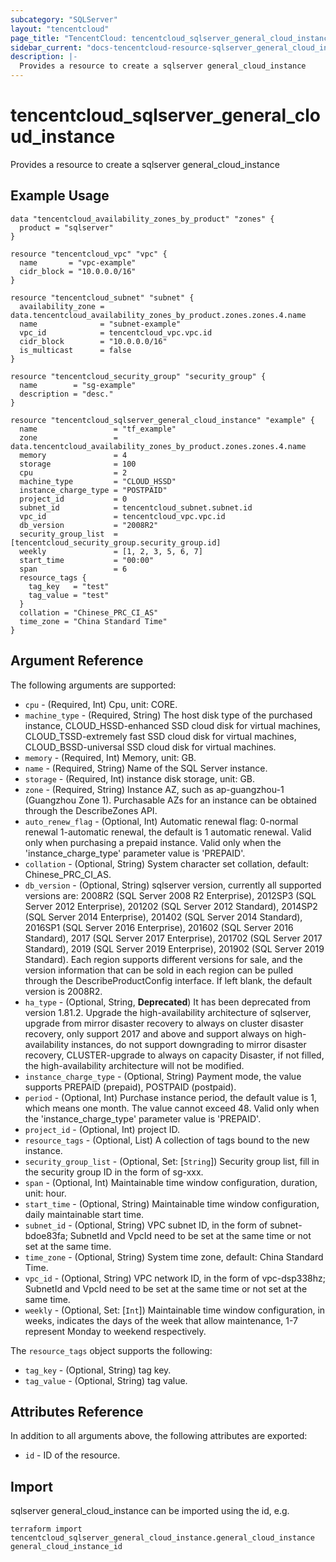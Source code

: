 ```yaml
---
subcategory: "SQLServer"
layout: "tencentcloud"
page_title: "TencentCloud: tencentcloud_sqlserver_general_cloud_instance"
sidebar_current: "docs-tencentcloud-resource-sqlserver_general_cloud_instance"
description: |-
  Provides a resource to create a sqlserver general_cloud_instance
---
```


# tencentcloud_sqlserver_general_cloud_instance

Provides a resource to create a sqlserver general_cloud_instance

## Example Usage

```hcl
data "tencentcloud_availability_zones_by_product" "zones" {
  product = "sqlserver"
}

resource "tencentcloud_vpc" "vpc" {
  name       = "vpc-example"
  cidr_block = "10.0.0.0/16"
}

resource "tencentcloud_subnet" "subnet" {
  availability_zone = data.tencentcloud_availability_zones_by_product.zones.zones.4.name
  name              = "subnet-example"
  vpc_id            = tencentcloud_vpc.vpc.id
  cidr_block        = "10.0.0.0/16"
  is_multicast      = false
}

resource "tencentcloud_security_group" "security_group" {
  name        = "sg-example"
  description = "desc."
}

resource "tencentcloud_sqlserver_general_cloud_instance" "example" {
  name                 = "tf_example"
  zone                 = data.tencentcloud_availability_zones_by_product.zones.zones.4.name
  memory               = 4
  storage              = 100
  cpu                  = 2
  machine_type         = "CLOUD_HSSD"
  instance_charge_type = "POSTPAID"
  project_id           = 0
  subnet_id            = tencentcloud_subnet.subnet.id
  vpc_id               = tencentcloud_vpc.vpc.id
  db_version           = "2008R2"
  security_group_list  = [tencentcloud_security_group.security_group.id]
  weekly               = [1, 2, 3, 5, 6, 7]
  start_time           = "00:00"
  span                 = 6
  resource_tags {
    tag_key   = "test"
    tag_value = "test"
  }
  collation = "Chinese_PRC_CI_AS"
  time_zone = "China Standard Time"
}
```

## Argument Reference

The following arguments are supported:

* `cpu` - (Required, Int) Cpu, unit: CORE.
* `machine_type` - (Required, String) The host disk type of the purchased instance, CLOUD_HSSD-enhanced SSD cloud disk for virtual machines, CLOUD_TSSD-extremely fast SSD cloud disk for virtual machines, CLOUD_BSSD-universal SSD cloud disk for virtual machines.
* `memory` - (Required, Int) Memory, unit: GB.
* `name` - (Required, String) Name of the SQL Server instance.
* `storage` - (Required, Int) instance disk storage, unit: GB.
* `zone` - (Required, String) Instance AZ, such as ap-guangzhou-1 (Guangzhou Zone 1). Purchasable AZs for an instance can be obtained through the DescribeZones API.
* `auto_renew_flag` - (Optional, Int) Automatic renewal flag: 0-normal renewal 1-automatic renewal, the default is 1 automatic renewal. Valid only when purchasing a prepaid instance. Valid only when the 'instance_charge_type' parameter value is 'PREPAID'.
* `collation` - (Optional, String) System character set collation, default: Chinese_PRC_CI_AS.
* `db_version` - (Optional, String) sqlserver version, currently all supported versions are: 2008R2 (SQL Server 2008 R2 Enterprise), 2012SP3 (SQL Server 2012 Enterprise), 201202 (SQL Server 2012 Standard), 2014SP2 (SQL Server 2014 Enterprise), 201402 (SQL Server 2014 Standard), 2016SP1 (SQL Server 2016 Enterprise), 201602 (SQL Server 2016 Standard), 2017 (SQL Server 2017 Enterprise), 201702 (SQL Server 2017 Standard), 2019 (SQL Server 2019 Enterprise), 201902 (SQL Server 2019 Standard). Each region supports different versions for sale, and the version information that can be sold in each region can be pulled through the DescribeProductConfig interface. If left blank, the default version is 2008R2.
* `ha_type` - (Optional, String, **Deprecated**) It has been deprecated from version 1.81.2. Upgrade the high-availability architecture of sqlserver, upgrade from mirror disaster recovery to always on cluster disaster recovery, only support 2017 and above and support always on high-availability instances, do not support downgrading to mirror disaster recovery, CLUSTER-upgrade to always on capacity Disaster, if not filled, the high-availability architecture will not be modified.
* `instance_charge_type` - (Optional, String) Payment mode, the value supports PREPAID (prepaid), POSTPAID (postpaid).
* `period` - (Optional, Int) Purchase instance period, the default value is 1, which means one month. The value cannot exceed 48. Valid only when the 'instance_charge_type' parameter value is 'PREPAID'.
* `project_id` - (Optional, Int) project ID.
* `resource_tags` - (Optional, List) A collection of tags bound to the new instance.
* `security_group_list` - (Optional, Set: [`String`]) Security group list, fill in the security group ID in the form of sg-xxx.
* `span` - (Optional, Int) Maintainable time window configuration, duration, unit: hour.
* `start_time` - (Optional, String) Maintainable time window configuration, daily maintainable start time.
* `subnet_id` - (Optional, String) VPC subnet ID, in the form of subnet-bdoe83fa; SubnetId and VpcId need to be set at the same time or not set at the same time.
* `time_zone` - (Optional, String) System time zone, default: China Standard Time.
* `vpc_id` - (Optional, String) VPC network ID, in the form of vpc-dsp338hz; SubnetId and VpcId need to be set at the same time or not set at the same time.
* `weekly` - (Optional, Set: [`Int`]) Maintainable time window configuration, in weeks, indicates the days of the week that allow maintenance, 1-7 represent Monday to weekend respectively.

The `resource_tags` object supports the following:

* `tag_key` - (Optional, String) tag key.
* `tag_value` - (Optional, String) tag value.

## Attributes Reference

In addition to all arguments above, the following attributes are exported:

* `id` - ID of the resource.



## Import

sqlserver general_cloud_instance can be imported using the id, e.g.

```
terraform import tencentcloud_sqlserver_general_cloud_instance.general_cloud_instance general_cloud_instance_id
```

